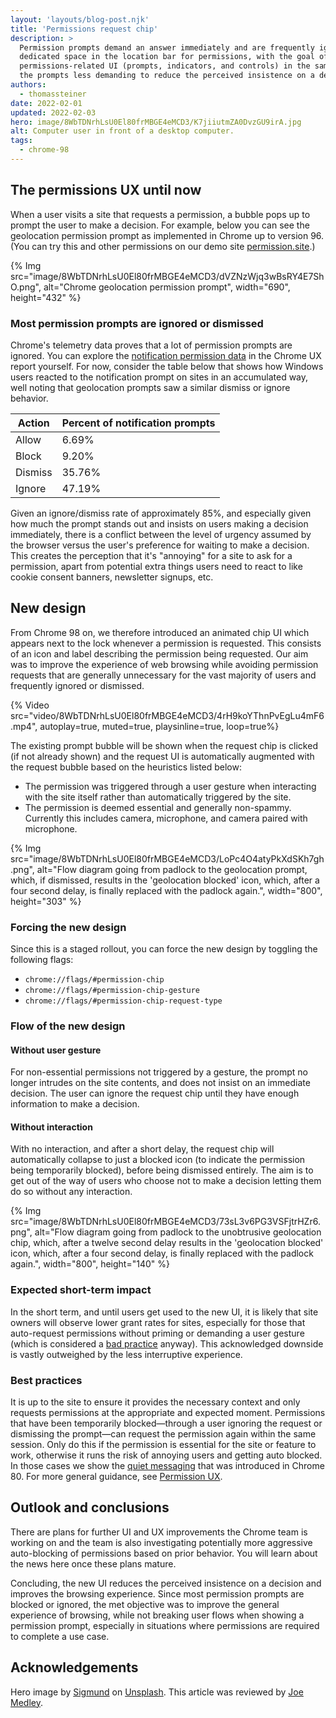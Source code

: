 ```yaml
---
layout: 'layouts/blog-post.njk'
title: 'Permissions request chip'
description: >
  Permission prompts demand an answer immediately and are frequently ignored. Chrome 98 adds
  dedicated space in the location bar for permissions, with the goal of putting all
  permissions-related UI (prompts, indicators, and controls) in the same place and thereby making
  the prompts less demanding to reduce the perceived insistence on a decision.
authors:
  - thomassteiner
date: 2022-02-01
updated: 2022-02-03
hero: image/8WbTDNrhLsU0El80frMBGE4eMCD3/K7jiiutmZA0DvzGU9irA.jpg
alt: Computer user in front of a desktop computer.
tags:
  - chrome-98
---
```


## The permissions UX until now

When a user visits a site that requests a permission, a bubble pops up to prompt the user to make a
decision. For example, below you can see the geolocation permission prompt as implemented in Chrome
up to version 96. (You can try this and other permissions on our demo site
[permission.site](https://permission.site/).)

{% Img src="image/8WbTDNrhLsU0El80frMBGE4eMCD3/dVZNzWjq3wBsRY4E7ShO.png", alt="Chrome geolocation permission prompt", width="690", height="432" %}

### Most permission prompts are ignored or dismissed

Chrome's telemetry data proves that a lot of permission prompts are ignored. You can explore the
[notification permission data](https://developers.google.com/web/updates/2020/02/notification-permission-data-in-crux)
in the Chrome UX report yourself. For now, consider the table below that shows
how Windows users reacted to the notification prompt on sites in an accumulated way, well noting
that geolocation prompts saw a similar dismiss or ignore behavior.

<div class="table-wrapper scrollbar">
<table>
<thead>
<tr>
<th>Action</th>
<th>Percent of notification prompts</th>
</tr>
</thead>
<tbody>
<tr>
<td>Allow</td>
<td>6.69%</td>
</tr>
<tr>
<td>Block</td>
<td>9.20%</td>
</tr>
<tr>
<td>Dismiss</td>
<td>35.76%</td>
</tr>
<tr>
<td>Ignore</td>
<td>47.19%</td>
</tr>
</tbody>
</table>
</div>

Given an ignore/dismiss rate of approximately 85%, and especially given how much the prompt stands out and
insists on users making a decision immediately, there is a conflict between the level of urgency
assumed by the browser versus the user's preference for waiting to make a decision. This creates the
perception that it's "annoying" for a site to ask for a permission, apart from potential extra
things users need to react to like cookie consent banners, newsletter signups, etc.

## New design

From Chrome 98 on, we therefore introduced an animated chip UI which appears next to the lock
whenever a permission is requested. This consists of an icon and label describing the permission being
requested. Our aim was to improve the experience of web browsing while avoiding permission requests
that are generally unnecessary for the vast majority of users and frequently ignored or dismissed.

{% Video src="video/8WbTDNrhLsU0El80frMBGE4eMCD3/4rH9koYThnPvEgLu4mF6.mp4", autoplay=true, muted=true, playsinline=true, loop=true%}

The existing prompt bubble will be shown when the request chip is clicked (if not already shown) and
the request UI is automatically augmented with the request bubble based on the heuristics listed
below:

- The permission was triggered through a user gesture when interacting with the site itself rather
  than automatically triggered by the site.
- The permission is deemed essential and generally non-spammy. Currently this includes camera,
  microphone, and camera paired with microphone.

{% Img src="image/8WbTDNrhLsU0El80frMBGE4eMCD3/LoPc4O4atyPkXdSKh7gh.png", alt="Flow diagram going from padlock to the geolocation prompt, which, if dismissed, results in the 'geolocation blocked' icon, which, after a four second delay, is finally replaced with the padlock again.", width="800", height="303" %}

### Forcing the new design

Since this is a staged rollout, you can force the new design by toggling the following flags:

- `chrome://flags/#permission-chip`
- `chrome://flags/#permission-chip-gesture`
- `chrome://flags/#permission-chip-request-type`

### Flow of the new design

#### Without user gesture

For non-essential permissions not triggered by a gesture, the prompt no longer intrudes on the site
contents, and does not insist on an immediate decision. The user can ignore the request chip until
they have enough information to make a decision.

#### Without interaction

With no interaction, and after a short delay, the request chip will automatically collapse to just a
blocked icon (to indicate the permission being temporarily blocked), before being dismissed
entirely. The aim is to get out of the way of users who choose not to make a decision letting them do so
without any interaction.

{% Img src="image/8WbTDNrhLsU0El80frMBGE4eMCD3/73sL3v6PG3VSFjtrHZr6.png", alt="Flow diagram going from padlock to the unobtrusive geolocation chip, which, after a twelve second delay results in the 'geolocation blocked' icon, which, after a four second delay, is finally replaced with the padlock again.", width="800", height="140" %}

### Expected short-term impact

In the short term, and until users get used to the new UI, it is likely that site owners will observe
lower grant rates for sites, especially for those that auto-request permissions without priming or
demanding a user gesture (which is considered a [bad practice](https://web.dev/notification-on-start/) anyway). This
acknowledged downside is vastly outweighed by the less interruptive experience.

### Best practices

It is up to the site to ensure it provides the necessary context and only requests permissions at
the appropriate and expected moment. Permissions that have been temporarily blocked—through a user
ignoring the request or dismissing the prompt—can request the permission again within the same
session. Only do this if the permission is essential for the site or feature to work, otherwise it
runs the risk of annoying users and getting auto blocked. In those cases we show the
[quiet messaging](https://blog.chromium.org/2020/01/introducing-quieter-permission-ui-for.html) that
was introduced in Chrome 80. For more general guidance, see
[Permission UX](https://developers.google.com/web/fundamentals/push-notifications/permission-ux).

## Outlook and conclusions

There are plans for further UI and UX improvements the Chrome team is working on
and the team is also investigating potentially more aggressive auto-blocking of permissions
based on prior behavior. You will learn about the news here once these plans mature.

Concluding, the new UI reduces the perceived insistence on a decision and improves the browsing
experience. Since most permission prompts are blocked or ignored, the met objective was to improve the
general experience of browsing, while not breaking user flows when showing a permission prompt,
especially in situations where permissions are required to complete a use case.

## Acknowledgements

Hero image by [Sigmund](https://unsplash.com/@sigmund) on
[Unsplash](https://unsplash.com/photos/UmaojK7erQo). This article was reviewed by
[Joe Medley](https://github.com/jpmedley).
